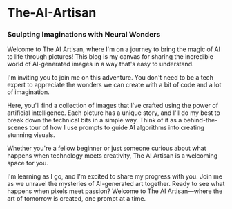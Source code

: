 # The-AI-Artisan

### Sculpting Imaginations with Neural Wonders

Welcome to The AI Artisan, where I'm on a journey to bring the magic of AI to life through pictures! This blog is my canvas for sharing the incredible world of AI-generated images in a way that's easy to understand.

I'm inviting you to join me on this adventure. You don't need to be a tech expert to appreciate the wonders we can create with a bit of code and a lot of imagination.

Here, you'll find a collection of images that I've crafted using the power of artificial intelligence. Each picture has a unique story, and I'll do my best to break down the technical bits in a simple way. Think of it as a behind-the-scenes tour of how I use prompts to guide AI algorithms into creating stunning visuals.

Whether you're a fellow beginner or just someone curious about what happens when technology meets creativity, The AI Artisan is a welcoming space for you.

I'm learning as I go, and I'm excited to share my progress with you. Join me as we unravel the mysteries of AI-generated art together. Ready to see what happens when pixels meet passion? Welcome to The AI Artisan—where the art of tomorrow is created, one prompt at a time.
